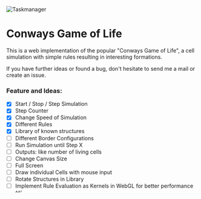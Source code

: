 ![Taskmanager](https://img.shields.io/badge/time_spent-9h-green)

# Conways Game of Life

This is a web implementation of the popular "Conways Game of Life", a cell simulation with simple rules resulting in interesting formations.

If you have further ideas or found a bug, don't hesitate to send me a mail or create an issue.

### Feature and Ideas:
- [X] Start / Stop / Step Simulation
- [X] Step Counter
- [X] Change Speed of Simulation
- [X] Different Rules
- [X] Library of known structures
- [ ] Different Border Configurations
- [ ] Run Simulation until Step X
- [ ] Outputs: like number of living cells
- [ ] Change Canvas Size
- [ ] Full Screen
- [ ] Draw individual Cells with mouse input
- [ ] Rotate Structures in Library
- [ ] Implement Rule Evaluation as Kernels in WebGL for better performance ^^'
